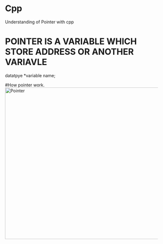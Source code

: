 # Cpp
Understanding of Pointer with cpp

# POINTER IS A VARIABLE WHICH STORE ADDRESS OR ANOTHER VARIAVLE
datatpye *variable name;

#How pointer work.
<img width="1000" height="500" alt="Pointer" src="https://github.com/user-attachments/assets/9388845f-9332-48e7-84b8-ab1193ade43a" />
